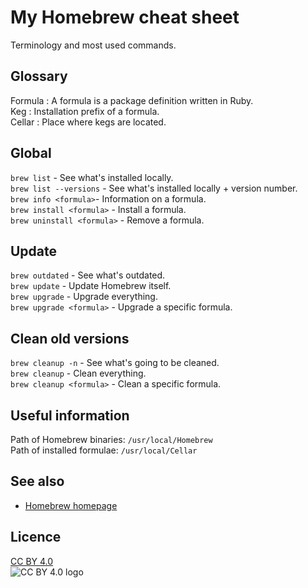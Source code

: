 # My Homebrew cheat sheet
Terminology and most used commands.

## Glossary
Formula
: A formula is a package definition written in Ruby.    
Keg
: Installation prefix of a formula.    
Cellar
: Place where kegs are located.

## Global
`brew list` - See what's installed locally.   
`brew list --versions` - See what's installed locally + version number.   
`brew info <formula>`- Information on a formula.   
`brew install <formula>` - Install a formula.   
`brew uninstall <formula>` - Remove a formula.

## Update
`brew outdated` - See what's outdated.   
`brew update` - Update Homebrew itself.   
`brew upgrade` - Upgrade everything.   
`brew upgrade <formula>` - Upgrade a specific formula.

## Clean old versions
`brew cleanup -n` - See what's going to be cleaned.   
`brew cleanup` - Clean everything.   
`brew cleanup <formula>` - Clean a specific formula.

## Useful information
Path of Homebrew binaries: `/usr/local/Homebrew`   
Path of installed formulae: `/usr/local/Cellar`

## See also
- [Homebrew homepage](http://brew.sh)

## Licence
[CC BY 4.0](https://creativecommons.org/licenses/by/4.0/)   
![CC BY 4.0 logo](https://i.creativecommons.org/l/by/4.0/88x31.png "CC BY 4.0 logo")

